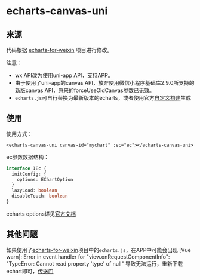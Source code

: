 # echarts-canvas-uni

## 来源

代码根据 [echarts-for-weixin](https://github.com/ecomfe/echarts-for-weixin) 项目进行修改。

注意：

* wx API改为使用uni-app API，支持APP。
* 由于使用了uni-app的canvas API，放弃使用微信小程序基础库2.9.0所支持的新版canvas API，原来的forceUseOldCanvas参数已无效。
* `echarts.js`可自行替换为最新版本的echarts，或者使用官方[自定义构建](https://echarts.apache.org/zh/builder.html)生成

## 使用

使用方式：

```vue
<echarts-canvas-uni canvas-id="mychart" :ec="ec"></echarts-canvas-uni>
```

ec参数数据结构：

```typescript
interface IEc {
  initConfig: {
    options: EChartOption
  }
  lazyLoad: boolean
  disableTouch: boolean
}
```

echarts options详见[官方文档](https://echarts.apache.org/zh/option.html)

## 其他问题

如果使用了[echarts-for-weixin](https://github.com/ecomfe/echarts-for-weixin)项目中的`echarts.js`，在APP中可能会出现 [Vue warn]: Error in event handler for "view.onRequestComponentInfo": "TypeError: Cannot read property 'type' of null" 导致无法运行，重新下载echart即可，[传送门](https://echarts.apache.org/zh/download.html)
